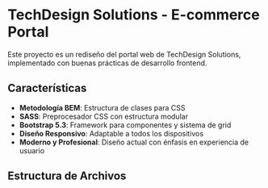 # TechDesign Solutions - E-commerce Portal

Este proyecto es un rediseño del portal web de TechDesign Solutions, implementado con buenas prácticas de desarrollo frontend.

## Características

- **Metodología BEM**: Estructura de clases para CSS
- **SASS**: Preprocesador CSS con estructura modular
- **Bootstrap 5.3**: Framework para componentes y sistema de grid
- **Diseño Responsivo**: Adaptable a todos los dispositivos
- **Moderno y Profesional**: Diseño actual con énfasis en experiencia de usuario

## Estructura de Archivos
